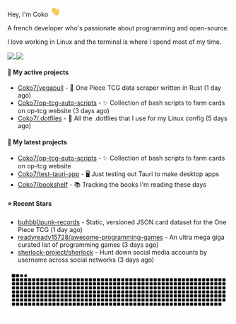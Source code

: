 Hey, I'm Coko <img src="./images/hi.gif" width="25" />

A french developer who's passionate about programming and open-source.

I love working in Linux and the terminal is where I spend most of my time.

<a href="https://github.com/anuraghazra/github-readme-stats">
  <img height=200 align="center" src="https://github-readme-stats.vercel.app/api/top-langs?username=coko7&layout=donut&theme=transparent" />
</a>
<a href="https://github.com/anuraghazra/convoychat">
  <img height=200 align="center" src="https://github-readme-stats.vercel.app/api?username=coko7&show_icons=true&theme=transparent" />
</a>

#### 👷 My active projects

- [Coko7/vegapull](https://github.com/Coko7/vegapull) - 👒 One Piece TCG data scraper written in Rust (1 day ago)
- [Coko7/op-tcg-auto-scripts](https://github.com/Coko7/op-tcg-auto-scripts) - ✨ Collection of bash scripts to farm cards on op-tcg website (3 days ago)
- [Coko7/.dotfiles](https://github.com/Coko7/.dotfiles) - 🔧 All the .dotfiles that I use for my Linux config (5 days ago)

#### 🌱 My latest projects

- [Coko7/op-tcg-auto-scripts](https://github.com/Coko7/op-tcg-auto-scripts) - ✨ Collection of bash scripts to farm cards on op-tcg website
- [Coko7/test-tauri-app](https://github.com/Coko7/test-tauri-app) - 🖥️ Just testing out Tauri to make desktop apps
- [Coko7/bookshelf](https://github.com/Coko7/bookshelf) - 📚 Tracking the books I&#39;m reading these days 

#### ⭐ Recent Stars

- [buhbbl/punk-records](https://github.com/buhbbl/punk-records) - Static, versioned JSON card dataset for the One Piece TCG (1 day ago)
- [readyready15728/awesome-programming-games](https://github.com/readyready15728/awesome-programming-games) - An ultra mega giga curated list of programming games (3 days ago)
- [sherlock-project/sherlock](https://github.com/sherlock-project/sherlock) - Hunt down social media accounts by username across social networks (3 days ago)

<picture>
  <source media="(prefers-color-scheme: dark)"  srcset="https://raw.githubusercontent.com/Coko7/Coko7/snake/github-contribution-grid-snake-dark.svg">
  <source media="(prefers-color-scheme: light)" srcset="https://raw.githubusercontent.com/Coko7/Coko7/snake/github-contribution-grid-snake-light.svg">
  <img align="center" alt="GitHub Contribution Snake" src="https://raw.githubusercontent.com/Coko7/Coko7/snake/github-contribution-grid-snake-light.svg">
</picture>
